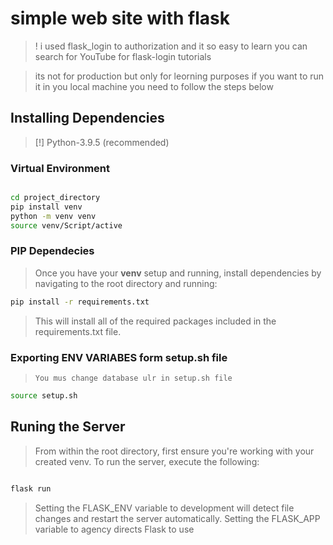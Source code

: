 # simple web site with flask

>! i used flask_login to authorization and it so easy to learn you can search for YouTube for flask-login tutorials





> its not for production but only for leorning purposes
> if you want to run it in you local machine you need to 
> follow the steps below


## Installing Dependencies
>[!] Python-3.9.5 (recommended)

### Virtual Environment

```bash

cd project_directory
pip install venv
python -m venv venv
source venv/Script/active

```

### PIP Dependecies
> Once you have your **venv** setup and running, install dependencies by navigating
> to the root directory and running:
```bash
pip install -r requirements.txt
```
>This will install all of the required packages included in the requirements.txt
>file.

### Exporting ENV VARIABES form setup.sh file
>`You mus change database ulr in setup.sh file`
```bash
source setup.sh
```

## Runing the Server
> From within the root directory, first ensure you're working with your created
venv. To run the server, execute the following:
```bash

flask run

```
> Setting the FLASK_ENV variable to development will detect file changes and
> restart the server automatically.
> Setting the FLASK_APP variable to agency directs Flask to use
